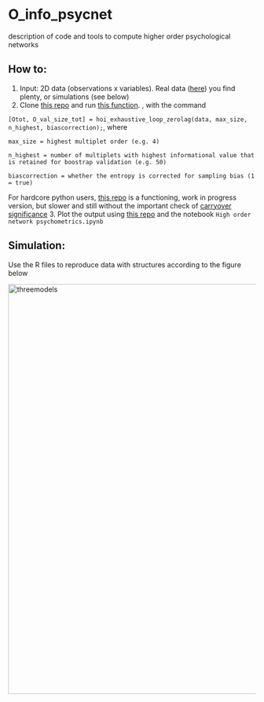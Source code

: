# O_info_psycnet
description of code and tools to compute higher order psychological networks

How to:
---------------------------
1. Input: 2D data (observations x variables). Real data ([here](https://eiko-fried.com/data/)) you find plenty, or simulations (see below)
2. Clone [this repo](https://github.com/danielemarinazzo/HOI) and run [this function](https://github.com/danielemarinazzo/HOI/blob/main/hoi_exhaustive_loop_zerolag_fdr.m). , with the command

`[Otot, O_val_size_tot] = hoi_exhaustive_loop_zerolag(data, max_size, n_highest, biascorrection);`, where

`max_size = highest multiplet order (e.g. 4)`

`n_highest = number of multiplets with highest informational value that is retained for boostrap validation (e.g. 50)`

`biascorrection = whether the entropy is corrected for sampling bias (1 = true)`

For hardcore python users, [this repo](https://github.com/PranavMahajan25/HOI_toolbox) is a functioning, work in progress version, but slower and still without the important check of [carryover significance](https://github.com/danielemarinazzo/HOI/blob/main/find_carryover_significance.m)
3. Plot the output using [this repo](https://github.com/renzocom/hyperplot) and the notebook `High order network psychometrics.ipynb`


Simulation:
---------------------------
Use the R files to reproduce data with structures according to the figure below

<img width="834" alt="threemodels" src="https://user-images.githubusercontent.com/5311102/166160831-a81f55c3-c131-4e12-ab1f-e3f46593c9e5.png">
